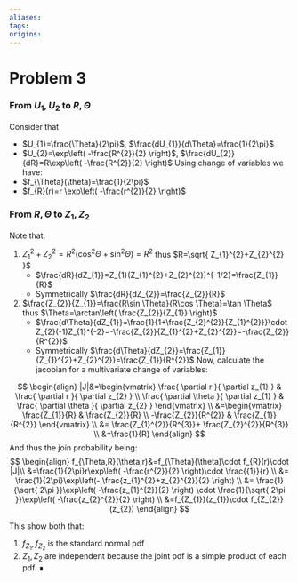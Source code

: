 ```yaml
---
aliases: 
tags: 
origins: 
---
```

# Problem 3

### From $U_{1},U_{2}$ to $R,\Theta$
Consider that 
- $U_{1}=\frac{\Theta}{2\pi}$, $\frac{dU_{1}}{d\Theta}=\frac{1}{2\pi}$
- $U_{2}=\exp\left( -\frac{R^{2}}{2} \right)$, $\frac{dU_{2}}{dR}=R\exp\left( -\frac{R^{2}}{2} \right)$
Using change of variables  we have:
- $f_{\Theta}(\theta)=\frac{1}{2\pi}$
- $f_{R}(r)=r \exp\left( -\frac{r^{2}}{2} \right)$
### From $R,\Theta$ to $Z_{1},Z_{2}$
Note that: 
1. $Z_{1}^{2}+Z_{2}^{2}=R^{2}(\cos ^{2}\Theta+\sin ^{2}\Theta)=R^{2}$ thus $R=\sqrt{ Z_{1}^{2}+Z_{2}^{2} }$
    - $\frac{dR}{dZ_{1}}=Z_{1}(Z_{1}^{2}+Z_{2}^{2})^{-1/2}=\frac{Z_{1}}{R}$
    - Symmetrically $\frac{dR}{dZ_{2}}=\frac{Z_{2}}{R}$
2. $\frac{Z_{2}}{Z_{1}}=\frac{R\sin \Theta}{R\cos \Theta}=\tan \Theta$ thus $\Theta=\arctan\left( \frac{Z_{2}}{Z_{1}} \right)$
    - $\frac{d\Theta}{dZ_{1}}=\frac{1}{1+\frac{Z_{2}^{2}}{Z_{1}^{2}}}\cdot Z_{2}(-1)Z_{1}^{-2}=-\frac{Z_{2}}{Z_{1}^{2}+Z_{2}^{2}}=-\frac{Z_{2}}{R^{2}}$
    - Symmetrically $\frac{d\Theta}{dZ_{2}}=\frac{Z_{1}}{Z_{1}^{2}+Z_{2}^{2}}=\frac{Z_{1}}{R^{2}}$
Now, calculate the jacobian for a multivariate change of variables:

$$
\begin{align}
|J|&=\begin{vmatrix}
\frac{ \partial r  }{ \partial z_{1} }  & \frac{ \partial r }{ \partial z_{2} } \\
\frac{ \partial \theta }{ \partial z_{1} } & \frac{ \partial \theta }{ \partial z_{2} }    
\end{vmatrix} \\
&=\begin{vmatrix}
\frac{Z_{1}}{R} & \frac{Z_{2}}{R} \\
-\frac{Z_{2}}{R^{2}}  & \frac{Z_{1}}{R^{2}}
\end{vmatrix} \\
&= \frac{Z_{1}^{2}}{R^{3}}+ \frac{Z_{2}^{2}}{R^{3}} \\
&=\frac{1}{R}
\end{align}
$$
And thus the join probability being:
$$
\begin{align}
f_{\Theta,R}(\theta,r)&=f_{\Theta}(\theta)\cdot f_{R}(r)\cdot |J|\\
&=\frac{1}{2\pi}r\exp\left( -\frac{r^{2}}{2} \right)\cdot \frac{{1}}{r} \\
&= \frac{1}{2\pi}\exp\left(- \frac{z_{1}^{2}+z_{2}^{2}}{2} \right) \\
&=  \frac{1}{\sqrt{ 2\pi }}\exp\left( -\frac{z_{1}^{2}}{2} \right) \cdot  \frac{1}{\sqrt{ 2\pi }}\exp\left( -\frac{z_{2}^{2}}{2} \right) \\
&=f_{Z_{1}}(z_{1})\cdot f_{Z_{2}}(z_{2})
\end{align}
$$

This show both that:
1. $f_{Z_{1}},f_{Z_{2}}$ is the standard normal pdf
2. $Z_{1},Z_{2}$ are independent because the joint pdf is a simple product of each pdf. ∎

